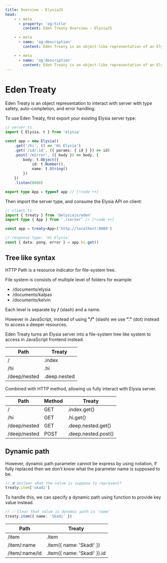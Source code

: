 ```yaml
---
title: Overview - ElysiaJS
head:
    - - meta
      - property: 'og:title'
        content: Eden Treaty Overview - ElysiaJS

    - - meta
      - name: 'og:description'
        content: Eden Treaty is an object-like representation of an Elysia server, providing an end-to-end type safety, and a significantly improved developer experience. With Eden, we can fetch an API from Elysia server fully type-safe without code generation.

    - - meta
      - name: 'og:description'
        content: Eden Treaty is an object-like representation of an Elysia server, providing an end-to-end type safety, and a significantly improved developer experience. With Eden, we can fetch an API from Elysia server fully type-safe without code generation.
---
```


# Eden Treaty

Eden Treaty is an object representation to interact with server with type safety, auto-completion, and error handling.

To use Eden Treaty, first export your existing Elysia server type:

```typescript
// server.ts
import { Elysia, t } from 'elysia'

const app = new Elysia()
    .get('/hi', () => 'Hi Elysia')
    .get('/id/:id', ({ params: { id } }) => id)
    .post('/mirror', ({ body }) => body, {
        body: t.Object({
            id: t.Number(),
            name: t.String()
        })
    })
    .listen(8080)

export type App = typeof app // [!code ++]
```

Then import the server type, and consume the Elysia API on client:

```typescript
// client.ts
import { treaty } from '@elysiajs/eden'
import type { App } from './server' // [!code ++]

const app = treaty<App>('http://localhost:8080')

// response type: 'Hi Elysia'
const { data: pong, error } = app.hi.get()
```

## Tree like syntax

HTTP Path is a resource indicator for file-system tree.

File system is consists of multiple level of folders for example:

-   /documents/elysia
-   /documents/kalpas
-   /documents/kelvin

Each level is separate by **/** (slash) and a name.

However in JavaScript, instead of using **"/"** (slash) we use **"."** (dot) instead to access a deeper resources.

Eden Treaty turns an Elysia server into a file-system tree like system to access in JavaScript frontend instead.

| Path         | Treaty       |
| ------------ | ------------ |
| /            | .index       |
| /hi          | .hi          |
| /deep/nested | .deep.nested |

Combined with HTTP method, allowing us fully interact with Elysia server.

| Path         | Method | Treaty              |
| ------------ | ------ | ------------------- |
| /            | GET    | .index.get()        |
| /hi          | GET    | .hi.get()           |
| /deep/nested | GET    | .deep.nested.get()  |
| /deep/nested | POST   | .deep.nested.post() |

## Dynamic path

However, dynamic path parameter cannot be express by using notation, if fully replaced then we don't know what the parameter name is supposed to be.

```typescript
// ❌ Unclear what the value is suppose to represent?
treaty.item['skadi']
```

To handle this, we can specify a dynamic path using function to provide key value instead.

```typescript
// ✅ Clear that value is dynamic path is 'name'
treaty.item({ name: 'Skadi' })
```

| Path            | Treaty                           |
| --------------- | -------------------------------- |
| /item           | .item                            |
| /item/:name     | .item({ name: 'Skadi' })         |
| /item/:name/id  | .item({ name: 'Skadi' }).id      |
